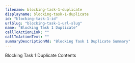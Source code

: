 ```yaml
---
filename: blocking-task-1-duplicate
displayname: blocking-task-1-duplicate
id: "blocking-task-1-id"
urlSlug: "blocking-task-1-url-slug"
name: "Blocking Task 1 Duplicate"
callToActionLink: ""
callToActionText: ""
summaryDescriptionMd: "Blocking Task 1 Duplicate Summary"
---
```


Blocking Task 1 Duplicate Contents
